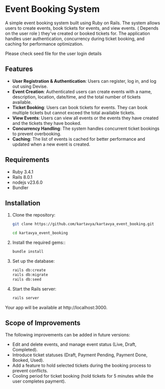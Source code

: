 # Event Booking System

A simple event booking system built using Ruby on Rails. The system allows users to create events, book tickets for events, and view events. ( Depends on the user role ) they've created or booked tickets for. The application handles user authentication, concurrency during ticket booking, and caching for performance optimization.

Please check seed file for the user login details 

## Features

- **User Registration & Authentication**: Users can register, log in, and log out using Devise.
- **Event Creation**: Authenticated users can create events with a name, description, location, date/time, and the total number of tickets available.
- **Ticket Booking**: Users can book tickets for events. They can book multiple tickets but cannot exceed the total available tickets.
- **View Events**: Users can view all events or the events they have created and the tickets they have booked.
- **Concurrency Handling**: The system handles concurrent ticket bookings to prevent overbooking.
- **Caching**: The list of events is cached for better performance and updated when a new event is created.


## Requirements

- Ruby 3.4.1
- Rails 8.0.1
- nodejs v23.6.0
- Bundler

## Installation

1. Clone the repository:

   ```bash
   git clone https://github.com/kartavya/kartavya_event_booking.git

   cd kartavya_event_booking

2. Install the required gems::

    ```bash
   bundle install

3. Set up the database:

    ```bash
    rails db:create
    rails db:migrate
    rails db:seed

4. Start the Rails server:

    ```bash
    rails server

Your app will be available at http://localhost:3000.

## Scope of Improvements

The following improvements can be added in future versions:

- Edit and delete events, and manage event status (Live, Draft, Completed).
- Introduce ticket statuses (Draft, Payment Pending, Payment Done, Booked, Used).
- Add a feature to hold selected tickets during the booking process to prevent conflicts.
- Cooling period for ticket booking (hold tickets for 5 minutes while the user completes payment).